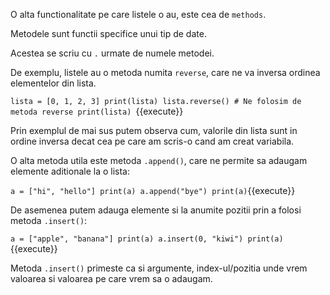 O alta functionalitate pe care listele o au, este cea de `methods`.

Metodele sunt functii specifice unui tip de date.

Acestea se scriu cu `.` urmate de numele metodei.

De exemplu, listele au o metoda numita `reverse`, care ne va inversa ordinea elementelor din lista.

`lista = [0, 1, 2, 3]
print(lista)
lista.reverse() # Ne folosim de metoda reverse
print(lista)
`{{execute}}

Prin exemplul de mai sus putem observa cum, valorile din lista sunt in ordine inversa decat cea pe care am scris-o cand am creat variabila.


O alta metoda utila este metoda `.append()`, care ne permite sa adaugam elemente aditionale la o lista:

`a = ["hi", "hello"]
print(a)
a.append("bye")
print(a)`{{execute}}

De asemenea putem adauga elemente si la anumite pozitii prin a folosi metoda `.insert()`:

`a = ["apple", "banana"]
print(a)
a.insert(0, "kiwi")
print(a)`{{execute}}

Metoda `.insert()` primeste ca si argumente, index-ul/pozitia unde vrem valoarea si valoarea pe care vrem sa o adaugam.
